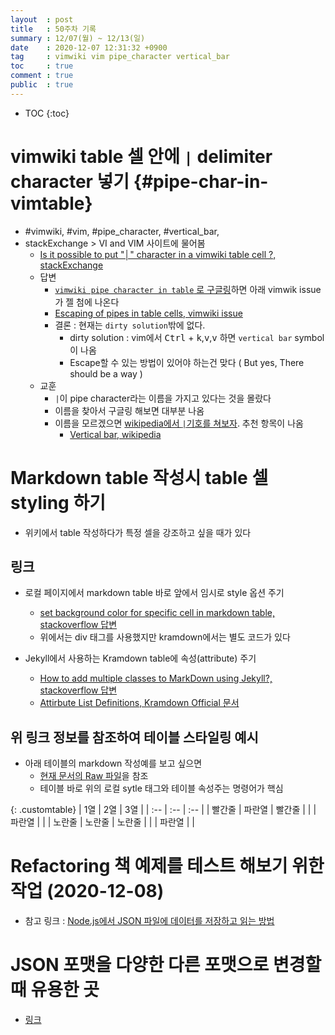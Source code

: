 ```yaml
---
layout  : post
title   : 50주차 기록 
summary : 12/07(월) ~ 12/13(일)
date    : 2020-12-07 12:31:32 +0900
tag     : vimwiki vim pipe_character vertical_bar 
toc     : true
comment : true
public  : true
---
```

* TOC
{:toc}

# vimwiki table 셀 안에 `|` delimiter character 넣기 {#pipe-char-in-vimtable}

* #vimwiki, #vim, #pipe_character, #vertical_bar,
* stackExchange > VI and VIM 사이트에 물어봄
  * [Is it possible to put "│" character in a vimwiki table cell ?, stackExchange](https://vi.stackexchange.com/q/28308/27406)
  * 답변
    * [`vimwiki pipe character in table` 로 구글링](https://www.google.com/search?q=vimwiki+pipe+character+in+table)하면 아래 vimwik issue가 젤 첨에 나온다
    * [Escaping of pipes in table cells, vimwiki issue](https://github.com/vimwiki/vimwiki/issues/281)
    * 결론 : 현재는 `dirty solution`밖에 없다.
      * dirty solution : vim에서 <kbd>Ctrl</kbd> + <kbd>k</kbd>,<kbd>v</kbd>,<kbd>v</kbd> 하면 `vertical bar` symbol이 나옴
      * Escape할 수 있는 방법이 있어야 하는건 맞다 ( But yes, There should be a way )
  * 교훈
    * `|`이 pipe character라는 이름을 가지고 있다는 것을 몰랐다
    * 이름을 찾아서 구글링 해보면 대부분 나옴 
    * 이름을 모르겠으면 [wikipedia에서 `|`기호를 쳐보자](https://en.wikipedia.org/w/index.php?search=%7C&title=Special%3ASearch&go=Go&ns0=1). 추천 항목이 나옴
      * [Vertical bar, wikipedia](https://en.wikipedia.org/wiki/Vertical_bar)


# Markdown table 작성시 table 셀 styling 하기

* 위키에서 table 작성하다가 특정 셀을 강조하고 싶을 때가 있다

## 링크

* 로컬 페이지에서 markdown table 바로 앞에서 임시로 style 옵션 주기
  * [set background color for specific cell in markdown table, stackoverflow 답변](https://stackoverflow.com/a/64420939/9457247)
  * 위에서는 div 태그를 사용했지만 kramdown에서는 별도 코드가 있다

* Jekyll에서 사용하는 Kramdown table에 속성(attribute) 주기
  * [How to add multiple classes to MarkDown using Jekyll?, stackoverflow 답변](https://stackoverflow.com/a/27501209/9457247)
  * [Attirbute List Definitions, Kramdown Official 문서](https://kramdown.gettalong.org/syntax.html#attribute-list-definitions)

## 위 링크 정보를 참조하여 테이블 스타일링 예시

* 아래 테이블의 markdown 작성예를 보고 싶으면 
  * [현재 문서의 Raw 파일](https://raw.githubusercontent.com/honggaruy/honggaruy.github.io/master/_posts/2020/2020-12-07-week-50th.md)을 참조
  * 테이블 바로 위의 로컬 sytle 태그와 테이블 속성주는 명령어가 핵심

<style>
.customtable tr:nth-child(1) { background: red; }
.customtable td:nth-child(2) { color: white; background: blue; }
.customtable tr:nth-child(3) td { color: black; background: yellow; }
</style>

{: .customtable}
| 1열     | 2열    | 3열    |
| :--     | :--    | :--    |
| 빨간줄  | 파란열 | 빨간줄 |
|         | 파란열 |        |
| 노란줄  | 노란줄 | 노란줄 |
|         | 파란열 |        |

# Refactoring 책 예제를 테스트 해보기 위한 작업 (2020-12-08)

* 참고 링크 : [Node.js에서 JSON 파일에 데이터를 저장하고 읽는 방법](https://smilehugo.tistory.com/entry/nodejs-json-create-store-read-update)


# JSON 포맷을 다양한 다른 포맷으로 변경할 때 유용한 곳

* [링크](https://www.clien.net/service/board/useful/15709656?type=recommend)
